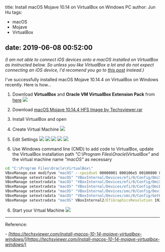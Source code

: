 title: Install macOS Mojave 10.14 on VirtualBox on Windows PC
author: Jun Hu
tags:
  - macOS
  - Mojave
  - VirtualBox

date: 2019-06-08 00:52:00
---
*(I am not able to connect iOS devices onto a macOS installed on VirtualBox as instructed below. So unless you like VirtualBox a lot and do not expect connecting an iOS device, I'd recomend you go to [this post](https://da0mao.github.io/post/install-macos-mojave-1014-on-vm-workstation-15-player-on-windows-pc/) instead.)*

I've successfully installed macOS Mojave 10.14.4 on VirtualBox on Windows recently. Here is how...

<!-- more -->

1. Download **VirtualBox** and **Oracle VM VirtualBox Extension Pack** from [here](https://www.virtualbox.org/)
![](/images/macOS/1559983226076.PNG)

2. Download [macOS Mojave 10.14.4 HFS Image by Techsviewer.rar](https://drive.google.com/drive/folders/1fygnTmfvRDLg_V3naDIa1Ko-EQc1rVBV?usp=sharing)

3. Install VirtualBox and open

4. Create Virtual Machine
![](/images/macOS/1559989661172.PNG)

5. Edit Settings
![](/images/macOS/1559989818630.PNG)
![](/images/macOS/1559989822146.PNG)
![](/images/macOS/1559989824582.PNG)
![](/images/macOS/1559989826587.PNG)
![](/images/macOS/1559990295754.PNG)

5. Use Windows command line (CMD) to add code to VirtualBox, update the VirtualBox installation path *"C:\Program Files\Oracle\VirtualBox"* and the virtual machine name *"macOS"* as necessary
```cmd
cd "C:\Program Files\Oracle\VirtualBox\"
VBoxManage.exe modifyvm "macOS" --cpuidset 00000001 000106e5 00100800 0098e3fd bfebfbff
VBoxManage setextradata "macOS" "VBoxInternal/Devices/efi/0/Config/DmiSystemProduct" "iMac11,3"
VBoxManage setextradata "macOS" "VBoxInternal/Devices/efi/0/Config/DmiSystemVersion" "1.0"
VBoxManage setextradata "macOS" "VBoxInternal/Devices/efi/0/Config/DmiBoardProduct" "Iloveapple"
VBoxManage setextradata "macOS" "VBoxInternal/Devices/smc/0/Config/DeviceKey" "ourhardworkbythesewordsguardedpleasedontsteal(c)AppleComputerInc"
VBoxManage setextradata "macOS" "VBoxInternal/Devices/smc/0/Config/GetKeyFromRealSMC" 1
VBoxManage setextradata "macOS" VBoxInternal2/EfiGraphicsResolution 1920x1080
```

6. Start your Vrtual Machine
![](/images/macOS/1559990652460.PNG)
----------



Reference:


*- [https://techsviewer.com/install-macos-10-14-mojave-virtualbox-windows/](https://techsviewer.com/install-macos-10-14-mojave-virtualbox-windows/)*
